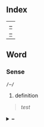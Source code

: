 ## Index

<table>
  <td>
    <a href="#"> – </a> <br>
    <a href="#"> – </a>
  </td>
</table>


## Word

### Sense
`/–/`

1. definition  
> *test*

<details>
  <summary> <b> – </b> </summary> <br>

</details>
